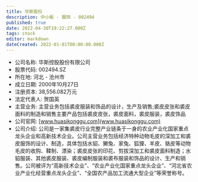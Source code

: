 ```yaml
---
title: 华斯股份
description: 中小板 - 服饰 - 002494
published: true
date: 2022-04-30T19:22:27.000Z
tags: stock
editor: markdown
dateCreated: 2022-01-01T00:00:00.000Z
---
```


- 公司名称: 华斯控股股份有限公司
- 股票代码: 002494.SZ
- 所在地: 河北 - 沧州市
- 成立日期: 2000年10月27日
- 注册资本: 38,556.082万元
- 法定代表人: 贺国英
- 主营业务: 主营业务包括裘皮服装和饰品的设计，生产及销售;裘皮皮张和裘皮面料的制造和销售主要产品包括裘皮皮张，裘皮面料，裘皮服装，裘皮饰品
- 公司官网: [www.huasikonggu.com](www.huasikonggu.com)
- 公司介绍: 公司是一家集裘皮行业完整产业链条于一身的农业产业化国家重点龙头企业和高新技术企业。公司主营业务包括经济特种动物毛皮的深加工和裘皮服饰的设计、制造，具体包括水貂、獭兔、家兔、狐狸、羊皮、貉皮等动物毛皮的收购、鞣制、漂染；裘皮皮张的印花、剪拔深加工和裘皮面料制造；水貂服装、其他裘皮服装、裘皮编制服装和裘布服装和饰品的设计、生产和销售。公司被评为“高新技术企业”、“农业产业化国家重点龙头企业”、“河北省农业产业化经营重点龙头企业”、“全国农产品加工流通大型企业”等荣誉称号。


